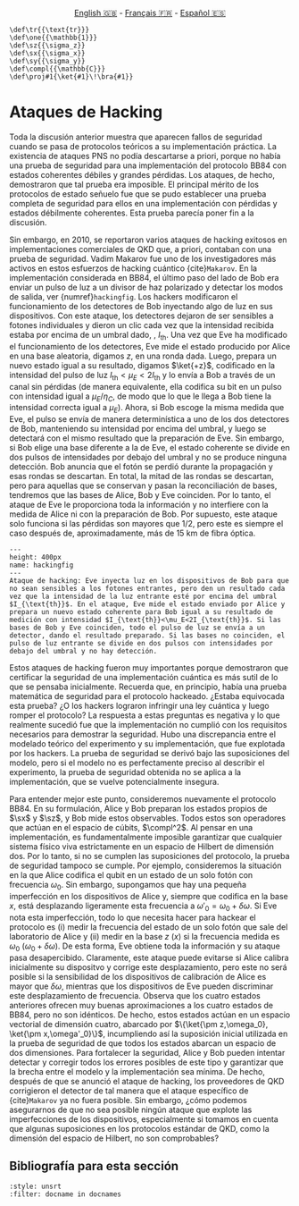 <p style="text-align: center;">
    <a id="linken" href="../../../../en/content/index.html">English &#x1F1EC;&#x1F1E7;</a> - 
    <a id="linkfr" href="../../../../fr/content/index.html">Français &#x1F1EB;&#x1F1F7;</a> - 
    <a id="linkes" href="../../../../es/content/index.html">Español &#x1F1EA;&#x1F1F8;</a>
</p>
<script>
    currentPage = window.location.href;
    beforeLang = currentPage.slice(0, currentPage.indexOf("content") - 3);
    afterLang = currentPage.slice(currentPage.indexOf("content"));
    document.getElementById("linken").href = beforeLang + "en/" + afterLang;
    document.getElementById("linkfr").href = beforeLang + "fr/" + afterLang;
    document.getElementById("linkes").href = beforeLang + "es/" + afterLang;
</script>


```{math}
\def\tr{{\text{tr}}}
\def\one{{\mathbb{1}}}
\def\sz{{\sigma_z}}
\def\sx{{\sigma_x}}
\def\sy{{\sigma_y}}
\def\compl{{\mathbb{C}}}
\def\proj#1{\ket{#1}\!\bra{#1}}
```

# Ataques de Hacking

Toda la discusión anterior muestra que aparecen fallos de seguridad cuando se pasa de protocolos teóricos a su implementación práctica. La existencia de ataques PNS no podía descartarse a priori, porque no había una prueba de seguridad para una implementación del protocolo BB84 con estados coherentes débiles y grandes pérdidas. Los ataques, de hecho, demostraron que tal prueba era imposible. El principal mérito de los protocolos de estado señuelo fue que se pudo establecer una prueba completa de seguridad para ellos en una implementación con pérdidas y estados débilmente coherentes. Esta prueba parecía poner fin a la discusión.

Sin embargo, en 2010, se reportaron varios ataques de hacking exitosos en implementaciones comerciales de QKD que, a priori, contaban con una prueba de seguridad. Vadim Makarov fue uno de los investigadores más activos en estos esfuerzos de hacking cuántico {cite}`Makarov`. En la implementación considerada en BB84, el último paso del lado de Bob era enviar un pulso de luz a un divisor de haz polarizado y detectar los modos de salida, ver {numref}`hackingfig`. Los hackers modificaron el funcionamiento de los detectores de Bob inyectando algo de luz en sus dispositivos. Con este ataque, los detectores dejaron de ser sensibles a fotones individuales y dieron un clic cada vez que la intensidad recibida estaba por encima de un umbral dado, , $I_{\text{th}}$. Una vez que Eve ha modificado el funcionamiento de los detectores, Eve mide el estado producido por Alice en una base aleatoria, digamos $z$, en una ronda dada. Luego, prepara un nuevo estado igual a su resultado, digamos $\ket{+z}$, codificado en la intensidad del pulso de luz $I_{\text{th}}<\mu_E<2I_{\text{th}}$ y lo envía a Bob a través de un canal sin pérdidas (de manera equivalente, ella codifica su bit en un pulso con intensidad igual a $\mu_E/\eta_C$, de modo que lo que le llega a Bob tiene la intensidad correcta igual a $\mu_E$). Ahora, si Bob escoge la misma medida que Eve, el pulso se envía de manera determinística a uno de los dos detectores de Bob, manteniendo su intensidad por encima del umbral, y luego se detectará con el mismo resultado que la preparación de Eve. Sin embargo, si Bob elige una base diferente a la de Eve, el estado coherente se divide en dos pulsos de intensidades por debajo del umbral y no se produce ninguna detección. Bob anuncia que el fotón se perdió durante la propagación y esas rondas se descartan. En total, la mitad de las rondas se descartan, pero para aquellas que se conservan y pasan la reconciliación de bases, tendremos que las bases de Alice, Bob y Eve coinciden. Por lo tanto, el ataque de Eve le proporciona toda la información y no interfiere con la medida de Alice ni con la preparación de Bob. Por supuesto, este ataque solo funciona si las pérdidas son mayores que $1/2$, pero este es siempre el caso después de, aproximadamente, más de 15 km de fibra óptica.

```{figure} ./Hacking.png
---
height: 400px
name: hackingfig
---
Ataque de hacking: Eve inyecta luz en los dispositivos de Bob para que no sean sensibles a los fotones entrantes, pero den un resultado cada vez que la intensidad de la luz entrante esté por encima del umbral $I_{\text{th}}$. En el ataque, Eve mide el estado enviado por Alice y prepara un nuevo estado coherente para Bob igual a su resultado de medición con intensidad $I_{\text{th}}<\mu_E<2I_{\text{th}}$. Si las bases de Bob y Eve coinciden, todo el pulso de luz se envía a un detector, dando el resultado preparado. Si las bases no coinciden, el pulso de luz entrante se divide en dos pulsos con intensidades por debajo del umbral y no hay detección.
```

Estos ataques de hacking fueron muy importantes porque demostraron que certificar la seguridad de una implementación cuántica es más sutil de lo que se pensaba inicialmente. Recuerda que, en principio, había una prueba matemática de seguridad para el protocolo hackeado. ¿Estaba equivocada esta prueba? ¿O los hackers lograron infringir una ley cuántica y luego romper el protocolo? La respuesta a estas preguntas es negativa y lo que realmente sucedió fue que la implementación no cumplió con los requisitos necesarios para demostrar la seguridad. Hubo una discrepancia entre el modelado teórico del experimento y su implementación, que fue explotada por los hackers. La prueba de seguridad se derivó bajo las suposiciones del modelo, pero si el modelo no es perfectamente preciso al describir el experimento, la prueba de seguridad obtenida no se aplica a la implementación, que se vuelve potencialmente insegura.

Para entender mejor este punto, consideremos nuevamente el protocolo BB84. En su formulación, Alice y Bob preparan los estados propios de $\sx$ y $\sz$, y Bob mide estos observables.  Todos estos son operadores que actúan en el espacio de cúbits, $\compl^2$. Al pensar en una implementación, es fundamentalmente imposible garantizar que cualquier sistema físico viva estrictamente en un espacio de Hilbert de dimensión dos. Por lo tanto, si no se cumplen las suposiciones del protocolo, la prueba de seguridad tampoco se cumple. Por ejemplo, consideremos la situación en la que Alice codifica el qubit en un estado de un solo fotón con frecuencia $\omega_0$. Sin embargo, supongamos que hay una pequeña imperfección en los dispositivos de Alice y, siempre que codifica en la base $x$, está desplazando ligeramente esta frecuencia a $\omega'_0=\omega_0+\delta\omega$. Si Eve nota esta imperfección, todo lo que necesita hacer para hackear el protocolo es (i) medir la frecuencia del estado de un solo fotón que sale del laboratorio de Alice y (ii) medir en la base $z$ ($x$) si la frecuencia medida es $\omega_0$ ($\omega_0+\delta\omega$). De esta forma, Eve obtiene toda la información y su ataque pasa desapercibido. Claramente, este ataque puede evitarse si Alice calibra inicialmente su dispositvo y corrige este desplazamiento, pero este no será posible si la sensibilidad de los dispositivos de calibración de Alice es mayor que $\delta\omega$, mientras que los dispositivos de Eve pueden discriminar este desplazamiento de frecuencia. Observa que los cuatro estados anteriores ofrecen muy buenas aproximaciones a los cuatro estados de BB84, pero no son idénticos. De hecho, estos estados actúan en un espacio vectorial de dimensión cuatro, abarcado por $\{\ket{\pm z,\omega_0}, \ket{\pm x,\omega'_0}\}$, incumpliendo así la suposición inicial utilizada en la prueba de seguridad de que todos los estados abarcan un espacio de dos dimensiones. Para fortalecer la seguridad, Alice y Bob pueden intentar detectar y corregir todos los errores posibles de este tipo y garantizar que la brecha entre el modelo y la implementación sea mínima. De hecho, después de que se anunció el ataque de hacking, los proveedores de QKD corrigieron el detector de tal manera que el ataque específico de {cite}`Makarov` ya no fuera posible. Sin embargo, ¿cómo podemos asegurarnos de que no sea posible ningún ataque que explote las imperfecciones de los dispositivos, especialmente si tomamos en cuenta que algunas suposiciones en los protocolos estándar de QKD, como la dimensión del espacio de Hilbert, no son comprobables?

## Bibliografía para esta sección
```{bibliography}
:style: unsrt
:filter: docname in docnames
```